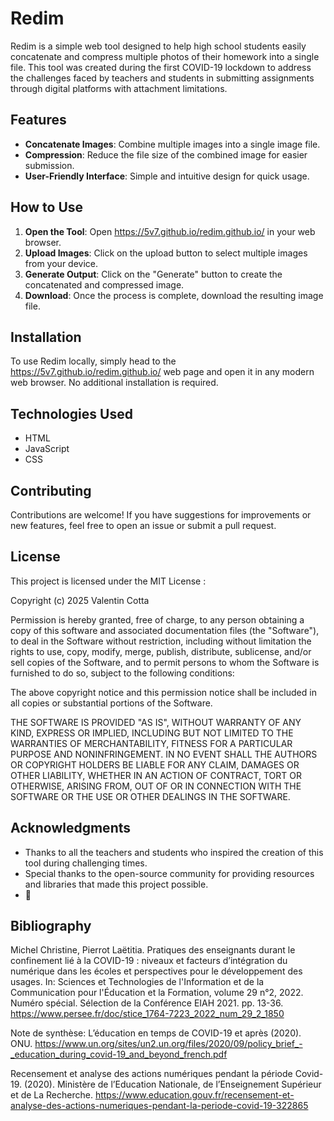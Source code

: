 # Redim

Redim is a simple web tool designed to help high school students easily concatenate and compress multiple photos of their homework into a single file. This tool was created during the first COVID-19 lockdown to address the challenges faced by teachers and students in submitting assignments through digital platforms with attachment limitations.

## Features

- **Concatenate Images**: Combine multiple images into a single image file.
- **Compression**: Reduce the file size of the combined image for easier submission.
- **User-Friendly Interface**: Simple and intuitive design for quick usage.

## How to Use

1. **Open the Tool**: Open https://5v7.github.io/redim.github.io/ in your web browser.
2. **Upload Images**: Click on the upload button to select multiple images from your device.
3. **Generate Output**: Click on the "Generate" button to create the concatenated and compressed image.
4. **Download**: Once the process is complete, download the resulting image file.

## Installation

To use Redim locally, simply head to the https://5v7.github.io/redim.github.io/ web page and open it in any modern web browser. No additional installation is required.

## Technologies Used

- HTML
- JavaScript
- CSS

## Contributing

Contributions are welcome! If you have suggestions for improvements or new features, feel free to open an issue or submit a pull request.

## License

This project is licensed under the MIT License :

Copyright (c) 2025 Valentin Cotta

Permission is hereby granted, free of charge, to any person obtaining a copy
of this software and associated documentation files (the "Software"), to deal
in the Software without restriction, including without limitation the rights
to use, copy, modify, merge, publish, distribute, sublicense, and/or sell
copies of the Software, and to permit persons to whom the Software is
furnished to do so, subject to the following conditions:

The above copyright notice and this permission notice shall be included in all
copies or substantial portions of the Software.

THE SOFTWARE IS PROVIDED "AS IS", WITHOUT WARRANTY OF ANY KIND, EXPRESS OR
IMPLIED, INCLUDING BUT NOT LIMITED TO THE WARRANTIES OF MERCHANTABILITY,
FITNESS FOR A PARTICULAR PURPOSE AND NONINFRINGEMENT. IN NO EVENT SHALL THE
AUTHORS OR COPYRIGHT HOLDERS BE LIABLE FOR ANY CLAIM, DAMAGES OR OTHER
LIABILITY, WHETHER IN AN ACTION OF CONTRACT, TORT OR OTHERWISE, ARISING FROM,
OUT OF OR IN CONNECTION WITH THE SOFTWARE OR THE USE OR OTHER DEALINGS IN THE
SOFTWARE.

## Acknowledgments

- Thanks to all the teachers and students who inspired the creation of this tool during challenging times.
- Special thanks to the open-source community for providing resources and libraries that made this project possible.
- 🐇

## Bibliography

Michel Christine, Pierrot Laëtitia. Pratiques des enseignants durant le confinement lié à la COVID-19 : niveaux et facteurs d’intégration du numérique dans les écoles et perspectives pour le développement des usages. In: Sciences et Technologies de l'Information et de la Communication pour l'Éducation et la Formation, volume 29 n°2, 2022. Numéro spécial. Sélection de la Conférence EIAH 2021. pp. 13-36. https://www.persee.fr/doc/stice_1764-7223_2022_num_29_2_1850

Note de synthèse: L’éducation en temps de COVID-19 et après (2020). ONU. https://www.un.org/sites/un2.un.org/files/2020/09/policy_brief_-_education_during_covid-19_and_beyond_french.pdf

Recensement et analyse des actions numériques pendant la période Covid-19. (2020). Ministère de l’Education Nationale, de l’Enseignement Supérieur et de La Recherche. https://www.education.gouv.fr/recensement-et-analyse-des-actions-numeriques-pendant-la-periode-covid-19-322865
